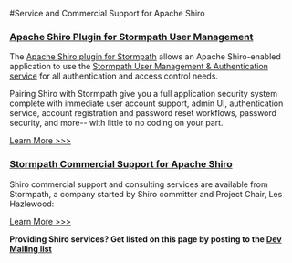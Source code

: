 <a name="CommercialSupport-CommercialSupportandConsultingforApacheShiro"></a>
#Service and Commercial Support for Apache Shiro


### [Apache Shiro Plugin for Stormpath User Management](https://www.stormpath.com "Stormpath User Management")

The [Apache Shiro plugin for Stormpath](https://github.com/stormpath/stormpath-shiro/wiki) allows an Apache Shiro-enabled application to use the [Stormpath User Management & Authentication service](https://www.stormpath.com) for all authentication and access control needs.

Pairing Shiro with Stormpath give you a full application security system complete with immediate user account support, admin UI, authentication service, account registration and password reset workflows, password security, and more-- with little to no coding on your part.

[Learn More >>>](https://github.com/stormpath/stormpath-shiro/wiki "Apache Shiro plugin for Stormpath")

### [Stormpath Commercial Support for Apache Shiro](https://www.stormpath.com/apache-shiro-support "Stormpath Support for Apache Shiro")

Shiro commercial support and consulting services are available from Stormpath, a company started by Shiro committer and Project Chair, Les Hazlewood:

[Learn More >>>](https://www.stormpath.com/apache-shiro-support "Stormpath Support for Apache Shiro")

**Providing Shiro services? Get listed on this page by posting to the [Dev Mailing list](mailing-lists.html "Shiro Mailing Lists")**